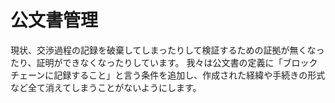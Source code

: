 # 公文書管理
現状、交渉過程の記録を破棄してしまったりして検証するための証拠が無くなったり、証明ができなくなったりしています。 我々は公文書の定義に「ブロックチェーンに記録すること」と言う条件を追加し、作成された経緯や手続きの形式など全て消えてしまうことがないようにします。
